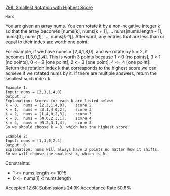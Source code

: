 [798. Smallest Rotation with Highest Score](https://leetcode.com/problems/smallest-rotation-with-highest-score/description/)

`Hard`

You are given an array nums. You can rotate it by a non-negative integer k so that the array becomes [nums[k], nums[k + 1], ... nums[nums.length - 1], nums[0], nums[1], ..., nums[k-1]]. Afterward, any entries that are less than or equal to their index are worth one point.

For example, if we have nums = [2,4,1,3,0], and we rotate by k = 2, it becomes [1,3,0,2,4]. This is worth 3 points because 1 > 0 [no points], 3 > 1 [no points], 0 <= 2 [one point], 2 <= 3 [one point], 4 <= 4 [one point].
Return the rotation index k that corresponds to the highest score we can achieve if we rotated nums by it. If there are multiple answers, return the smallest such index k.

```
Example 1:
Input: nums = [2,3,1,4,0]
Output: 3
Explanation: Scores for each k are listed below: 
k = 0,  nums = [2,3,1,4,0],    score 2
k = 1,  nums = [3,1,4,0,2],    score 3
k = 2,  nums = [1,4,0,2,3],    score 3
k = 3,  nums = [4,0,2,3,1],    score 4
k = 4,  nums = [0,2,3,1,4],    score 3
So we should choose k = 3, which has the highest score.

Example 2:
Input: nums = [1,3,0,2,4]
Output: 0
Explanation: nums will always have 3 points no matter how it shifts.
So we will choose the smallest k, which is 0.
``` 

Constraints:

- 1 <= nums.length <= 10^5
- 0 <= nums[i] < nums.length

Accepted
12.6K
Submissions
24.9K
Acceptance Rate
50.6%